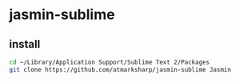 # jasmin-sublime

## install

```sh
cd ~/Library/Application Support/Sublime Text 2/Packages
git clone https://github.com/atmarksharp/jasmin-sublime Jasmin
```